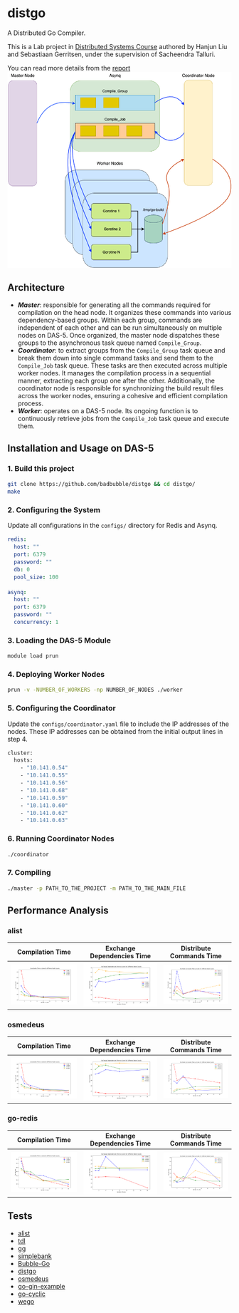 # distgo

A Distributed Go Compiler.

This is a Lab project in [Distributed Systems Course](https://studiegids.vu.nl/en/courses/2023-2024/X_400130#/) authored by Hanjun Liu and Sebastiaan Gerritsen, under the supervision of Sacheendra Talluri.

You can read more details from the [report](.github/report.pdf)
![arch](.github/ds.drawio.png)
## Architecture
* ***Master***: responsible for generating all the commands required for compilation on the head node. It organizes these commands into various dependency-based groups. Within each group, commands are independent of each other and can be run simultaneously on multiple nodes on DAS-5. Once organized, the master node dispatches these groups to the asynchronous task queue named `Compile_Group`.
* ***Coordinator***: to extract groups from the `Compile_Group` task queue and break them down into single command tasks and send them to the `Compile_Job` task queue. These tasks are then executed across multiple worker nodes. It manages the compilation process in a sequential manner, extracting each group one after the other. Additionally, the coordinator node is responsible for synchronizing the build result files across the worker nodes, ensuring a cohesive and efficient compilation process.
* ***Worker***: operates on a DAS-5 node. Its ongoing function is to continuously retrieve jobs from the `Compile_Job` task queue and execute them.
## Installation and Usage on DAS-5

### 1. Build this project
```bash
git clone https://github.com/badbubble/distgo && cd distgo/
make
```
### 2. Configuring the System
Update all configurations in the `configs/` directory for Redis and Asynq.
```yaml
redis:
  host: ""
  port: 6379
  password: ""
  db: 0
  pool_size: 100

asynq:
  host: ""
  port: 6379
  password: ""
  concurrency: 1
```
### 3. Loading the DAS-5 Module
``` bash
module load prun
```

### 4. Deploying Worker Nodes
```bash
prun -v -NUMBER_OF_WORKERS -np NUMBER_OF_NODES ./worker
```
### 5. Configuring the Coordinator
Update the `configs/coordinator.yaml` file to include the IP addresses of the nodes. These IP addresses can be obtained from the initial output lines in step 4.
```bash
cluster:
  hosts:
    - "10.141.0.54"
    - "10.141.0.55"
    - "10.141.0.56"
    - "10.141.0.68"
    - "10.141.0.59"
    - "10.141.0.60"
    - "10.141.0.62"
    - "10.141.0.63"
```
### 6. Running Coordinator Nodes
```bash
./coordinator
```
### 7. Compiling
```bash
./master -p PATH_TO_THE_PROJECT -m PATH_TO_THE_MAIN_FILE
```
## Performance Analysis
### alist
Compilation Time             | Exchange Dependencies Time  |  Distribute Commands Time
:-------------------------:|:---------------------------:|:-------------------------:
![Compilation Time](.github/compilation_time_alist.png) | ![Exchange Dependencies Time](.github/ex_dep_alist.png) | ![Distribute Commands Time](.github/dis_coms_alist.png)

### osmedeus
Compilation Time             |               Exchange Dependencies Time                |  Distribute Commands Time
:-------------------------:|:-------------------------------------------------------:|:-------------------------:
![Compilation Time](.github/osmedeus_ct.png) | ![Exchange Dependencies Time](.github/osmedeus_edt.png) | ![Distribute Commands Time](.github/osmedeus_dct.png)
### go-redis
Compilation Time             |               Exchange Dependencies Time                |  Distribute Commands Time
:-------------------------:|:-------------------------------------------------------:|:-------------------------:
![Compilation Time](.github/go_redis_ct.png) | ![Exchange Dependencies Time](.github/go_redis_edt.png) | ![Distribute Commands Time](.github/go_redis_dct.png)
## Tests
* [alist](https://github.com/alist-org/alist)
* [tdl](https://github.com/iyear/tdl)
* [gg](https://github.com/mzz2017/gg)
* [simplebank](https://github.com/techschool/simplebank)
* [Bubble-Go](https://github.com/badbubble/BubblePL-Go)
* [distgo](https://github.com/badbubble/distgo)
* [osmedeus](https://github.com/j3ssie/osmedeus)
* [go-gin-example](https://github.com/eddycjy/go-gin-example)
* [go-cyclic](https://github.com/elza2/go-cyclic)
* [wego](https://github.com/schachmat/wego)

##